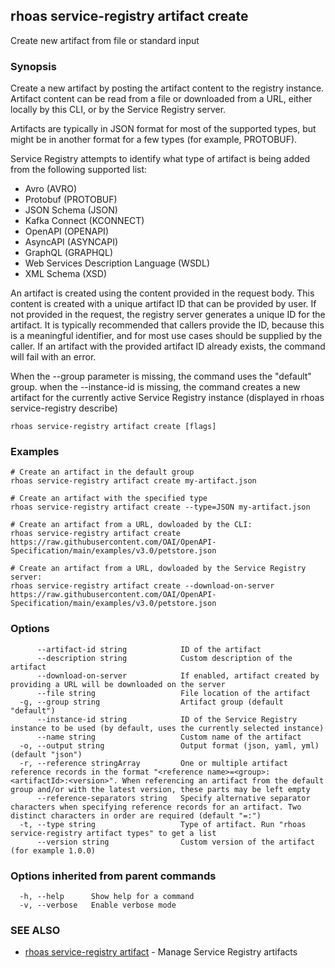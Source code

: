 ## rhoas service-registry artifact create

Create new artifact from file or standard input

### Synopsis

Create a new artifact by posting the artifact content to the registry instance.
Artifact content can be read from a file or downloaded from a URL, either locally by this CLI, or by the Service Registry server.

Artifacts are typically in JSON format for most of the supported types, but might be in another format for a few types (for example, PROTOBUF).

Service Registry attempts to identify what type of artifact is being added from the following supported list:

* Avro (AVRO)
* Protobuf (PROTOBUF)
* JSON Schema (JSON)
* Kafka Connect (KCONNECT)
* OpenAPI (OPENAPI)
* AsyncAPI (ASYNCAPI)
* GraphQL (GRAPHQL)
* Web Services Description Language (WSDL)
* XML Schema (XSD)

An artifact is created using the content provided in the request body.
This content is created with a unique artifact ID that can be provided by user.
If not provided in the request, the registry server generates a unique ID for the artifact.
It is typically recommended that callers provide the ID, because this is a meaningful identifier, and for most use cases should be supplied by the caller.
If an artifact with the provided artifact ID already exists, the command will fail with an error.

When the --group parameter is missing, the command uses the "default" group.
when the --instance-id is missing, the command creates a new artifact for the currently active Service Registry instance (displayed in rhoas service-registry describe)


```
rhoas service-registry artifact create [flags]
```

### Examples

```
# Create an artifact in the default group
rhoas service-registry artifact create my-artifact.json

# Create an artifact with the specified type
rhoas service-registry artifact create --type=JSON my-artifact.json

# Create an artifact from a URL, dowloaded by the CLI:
rhoas service-registry artifact create https://raw.githubusercontent.com/OAI/OpenAPI-Specification/main/examples/v3.0/petstore.json

# Create an artifact from a URL, dowloaded by the Service Registry server:
rhoas service-registry artifact create --download-on-server https://raw.githubusercontent.com/OAI/OpenAPI-Specification/main/examples/v3.0/petstore.json

```

### Options

```
      --artifact-id string            ID of the artifact
      --description string            Custom description of the artifact
      --download-on-server            If enabled, artifact created by providing a URL will be downloaded on the server
      --file string                   File location of the artifact
  -g, --group string                  Artifact group (default "default")
      --instance-id string            ID of the Service Registry instance to be used (by default, uses the currently selected instance)
      --name string                   Custom name of the artifact
  -o, --output string                 Output format (json, yaml, yml) (default "json")
  -r, --reference stringArray         One or multiple artifact reference records in the format "<reference name>=<group>:<artifactId>:<version>". When referencing an artifact from the default group and/or with the latest version, these parts may be left empty
      --reference-separators string   Specify alternative separator characters when specifying reference records for an artifact. Two distinct characters in order are required (default "=:")
  -t, --type string                   Type of artifact. Run "rhoas service-registry artifact types" to get a list
      --version string                Custom version of the artifact (for example 1.0.0)
```

### Options inherited from parent commands

```
  -h, --help      Show help for a command
  -v, --verbose   Enable verbose mode
```

### SEE ALSO

* [rhoas service-registry artifact](rhoas_service-registry_artifact.md)	 - Manage Service Registry artifacts


